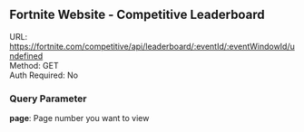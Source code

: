 ## Fortnite Website - Competitive Leaderboard

URL: https://fortnite.com/competitive/api/leaderboard/:eventId/:eventWindowId/undefined \
Method: GET \
Auth Required: No

### Query Parameter

**page**: Page number you want to view
